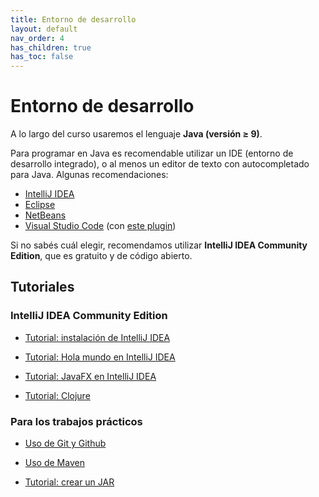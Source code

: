 ```yaml
---
title: Entorno de desarrollo
layout: default
nav_order: 4
has_children: true
has_toc: false
---
```


# Entorno de desarrollo

A lo largo del curso usaremos el lenguaje **Java (versión ≥ 9)**.

Para programar en Java es recomendable utilizar un IDE (entorno de desarrollo
integrado), o al menos un editor de texto con autocompletado para Java. Algunas
recomendaciones:

- [IntelliJ IDEA](https://www.jetbrains.com/idea/)
- [Eclipse](https://www.eclipse.org/downloads/)
- [NetBeans](https://netbeans.apache.org/)
- [Visual Studio Code](https://code.visualstudio.com/) (con [este plugin](https://code.visualstudio.com/docs/languages/java))

Si no sabés cuál elegir, recomendamos utilizar **IntelliJ IDEA Community
Edition**, que es gratuito y de código abierto.

## Tutoriales

### IntelliJ IDEA Community Edition

* [Tutorial: instalación de IntelliJ IDEA](./tutorial-instalacion)

* [Tutorial: Hola mundo en IntelliJ IDEA](./tutorial-hola-mundo)

* [Tutorial: JavaFX en IntelliJ IDEA](./tutorial-javafx)

* [Tutorial: Clojure](./tutorial-clojure)

### Para los trabajos prácticos

* [Uso de Git y Github](./git-y-github)

* [Uso de Maven](./maven)

* [Tutorial: crear un JAR](./tutorial-jar)
